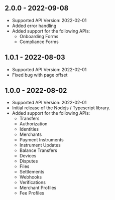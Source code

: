 ## 2.0.0 - 2022-09-08
* Supported API Version: 2022-02-01
* Added error handling
* Added support for the following APIs: 
    * Onboarding Forms
    * Compliance Forms

## 1.0.1 - 2022-08-03
* Supported API Version: 2022-02-01
* Fixed bug with page offset 

## 1.0.0 - 2022-08-02
* Supported API Version: 2022-02-01
* Initial release of the Nodejs / Typescript library.
* Added support for the following APIs:
    * Transfers
    * Authorization
    * Identities
    * Merchants
    * Payment Instruments
    * Instrument Updates
    * Balance Transfers
    * Devices
    * Disputes
    * Files
    * Settlements
    * Webhooks
    * Verifications
    * Merchant Profiles
    * Fee Profiles